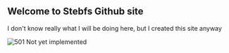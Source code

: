 ## Welcome to Stebfs Github site

 I don't know really what I will be doing here, but I created this site anyway

![501 Not yet implemented](https://http.cat/501.jpg)
